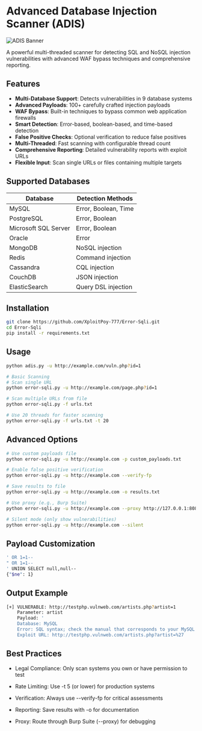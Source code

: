 # Advanced Database Injection Scanner (ADIS)

![ADIS Banner](https://i.imgur.com/EXAMPLE.png)  <!-- Consider adding a banner image -->

A powerful multi-threaded scanner for detecting SQL and NoSQL injection vulnerabilities with advanced WAF bypass techniques and comprehensive reporting.

## Features

- **Multi-Database Support**: Detects vulnerabilities in 9 database systems
- **Advanced Payloads**: 100+ carefully crafted injection payloads
- **WAF Bypass**: Built-in techniques to bypass common web application firewalls
- **Smart Detection**: Error-based, boolean-based, and time-based detection
- **False Positive Checks**: Optional verification to reduce false positives
- **Multi-Threaded**: Fast scanning with configurable thread count
- **Comprehensive Reporting**: Detailed vulnerability reports with exploit URLs
- **Flexible Input**: Scan single URLs or files containing multiple targets

## Supported Databases

| Database            | Detection Methods           |
|---------------------|-----------------------------|
| MySQL               | Error, Boolean, Time        |
| PostgreSQL          | Error, Boolean              |
| Microsoft SQL Server| Error, Boolean              |
| Oracle              | Error                       |
| MongoDB             | NoSQL injection             |
| Redis               | Command injection           |
| Cassandra           | CQL injection               |
| CouchDB             | JSON injection              |
| ElasticSearch       | Query DSL injection         |

## Installation

```bash
git clone https://github.com/XploitPoy-777/Error-Sqli.git
cd Error-Sqli
pip install -r requirements.txt
```

## Usage

```bash
python adis.py -u http://example.com/vuln.php?id=1

# Basic Scanning
# Scan single URL
python error-sqli.py -u http://example.com/page.php?id=1

# Scan multiple URLs from file
python error-sqli.py -f urls.txt

# Use 20 threads for faster scanning
python error-sqli.py -f urls.txt -t 20
```
## Advanced Options

```bash
# Use custom payloads file
python error-sqli.py -u http://example.com -p custom_payloads.txt

# Enable false positive verification
python error-sqli.py -u http://example.com --verify-fp

# Save results to file
python error-sqli.py -u http://example.com -o results.txt

# Use proxy (e.g., Burp Suite)
python error-sqli.py -u http://example.com --proxy http://127.0.0.1:8080

# Silent mode (only show vulnerabilities)
python error-sqli.py -u http://example.com --silent
```

## Payload Customization
```bash
' OR 1=1--
" OR 1=1--
' UNION SELECT null,null--
{"$ne": 1}
```
## Output Example
```bash
[+] VULNERABLE: http://testphp.vulnweb.com/artists.php?artist=1
    Parameter: artist
    Payload: '
    Database: MySQL
    Error: SQL syntax; check the manual that corresponds to your MySQL
    Exploit URL: http://testphp.vulnweb.com/artists.php?artist=%27
```

## Best Practices
- Legal Compliance: Only scan systems you own or have permission to test

- Rate Limiting: Use -t 5 (or lower) for production systems

- Verification: Always use --verify-fp for critical assessments

- Reporting: Save results with -o for documentation

- Proxy: Route through Burp Suite (--proxy) for debugging
